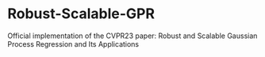 # Robust-Scalable-GPR
Official implementation of the CVPR23 paper: Robust and Scalable Gaussian Process Regression and Its Applications
